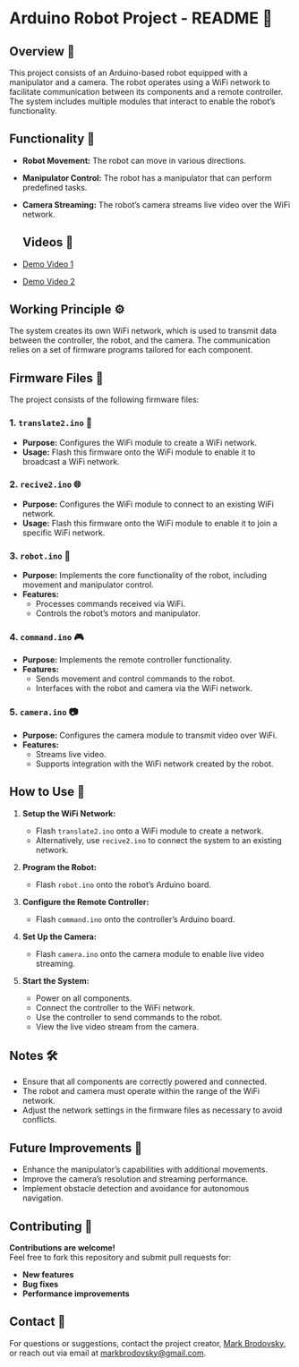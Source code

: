 # Arduino Robot Project - README 🚀

## Overview 📝
This project consists of an Arduino-based robot equipped with a manipulator and a camera. The robot operates using a WiFi network to facilitate communication between its components and a remote controller. The system includes multiple modules that interact to enable the robot’s functionality.

## Functionality 🎯
- **Robot Movement:** The robot can move in various directions.
- **Manipulator Control:** The robot has a manipulator that can perform predefined tasks.
- **Camera Streaming:** The robot’s camera streams live video over the WiFi network.

  ## Videos 🎥
- [Demo Video 1](https://github.com/MarkRBro69/first_robot/blob/main/vids/manipulator-vid.mp4)
- [Demo Video 2](https://github.com/MarkRBro69/first_robot/blob/main/vids/robot-vid.mp4)

## Working Principle ⚙️
The system creates its own WiFi network, which is used to transmit data between the controller, the robot, and the camera. The communication relies on a set of firmware programs tailored for each component.

## Firmware Files 📂
The project consists of the following firmware files:

### 1. **`translate2.ino`** 📡
- **Purpose:** Configures the WiFi module to create a WiFi network.
- **Usage:** Flash this firmware onto the WiFi module to enable it to broadcast a WiFi network.

### 2. **`recive2.ino`** 🌐
- **Purpose:** Configures the WiFi module to connect to an existing WiFi network.
- **Usage:** Flash this firmware onto the WiFi module to enable it to join a specific WiFi network.

### 3. **`robot.ino`** 🤖
- **Purpose:** Implements the core functionality of the robot, including movement and manipulator control.
- **Features:**
  - Processes commands received via WiFi.
  - Controls the robot’s motors and manipulator.

### 4. **`command.ino`** 🎮
- **Purpose:** Implements the remote controller functionality.
- **Features:**
  - Sends movement and control commands to the robot.
  - Interfaces with the robot and camera via the WiFi network.

### 5. **`camera.ino`** 📷
- **Purpose:** Configures the camera module to transmit video over WiFi.
- **Features:**
  - Streams live video.
  - Supports integration with the WiFi network created by the robot.

## How to Use 🚀
1. **Setup the WiFi Network:**
   - Flash `translate2.ino` onto a WiFi module to create a network.
   - Alternatively, use `recive2.ino` to connect the system to an existing network.

2. **Program the Robot:**
   - Flash `robot.ino` onto the robot’s Arduino board.

3. **Configure the Remote Controller:**
   - Flash `command.ino` onto the controller’s Arduino board.

4. **Set Up the Camera:**
   - Flash `camera.ino` onto the camera module to enable live video streaming.

5. **Start the System:**
   - Power on all components.
   - Connect the controller to the WiFi network.
   - Use the controller to send commands to the robot.
   - View the live video stream from the camera.

## Notes 🛠️
- Ensure that all components are correctly powered and connected.
- The robot and camera must operate within the range of the WiFi network.
- Adjust the network settings in the firmware files as necessary to avoid conflicts.

## Future Improvements 🚀
- Enhance the manipulator’s capabilities with additional movements.
- Improve the camera’s resolution and streaming performance.
- Implement obstacle detection and avoidance for autonomous navigation.

## Contributing 🤝

**Contributions are welcome!**  
Feel free to fork this repository and submit pull requests for:  
- **New features**  
- **Bug fixes**  
- **Performance improvements**  

## Contact 📧
For questions or suggestions, contact the project creator, [Mark Brodovsky](https://github.com/MarkRBro69), or reach out via email at markbrodovsky@gmail.com.
